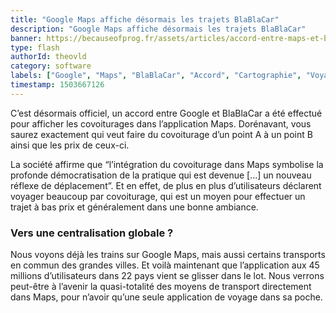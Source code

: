 ```yaml
---
title: "Google Maps affiche désormais les trajets BlaBlaCar"
description: "Google Maps affiche désormais les trajets BlaBlaCar"
banner: https://becauseofprog.fr/assets/articles/accord-entre-maps-et-blablacar.jpg
type: flash
authorId: theovld
category: software
labels: ["Google", "Maps", "BlaBlaCar", "Accord", "Cartographie", "Voyages"]
timestamp: 1503667126
---
```


C’est désormais officiel, un accord entre Google et BlaBlaCar a été effectué pour afficher les covoiturages dans l’application Maps. Dorénavant, vous saurez exactement qui veut faire du covoiturage d’un point A à un point B ainsi que les prix de ceux-ci.

La société affirme que “l’intégration du covoiturage dans Maps symbolise la profonde démocratisation de la pratique qui est devenue [...] un nouveau réflexe de déplacement”. Et en effet, de plus en plus d’utilisateurs déclarent voyager beaucoup par covoiturage, qui est un moyen pour effectuer un trajet à bas prix et généralement dans une bonne ambiance.


### Vers une centralisation globale ?
 

Nous voyons déjà les trains sur Google Maps, mais aussi certains transports en commun des grandes villes. Et voilà maintenant que l’application aux 45 millions d’utilisateurs dans 22 pays vient se glisser dans le lot. Nous verrons peut-être à l’avenir la quasi-totalité des moyens de transport directement dans Maps, pour n’avoir qu’une seule application de voyage dans sa poche.

